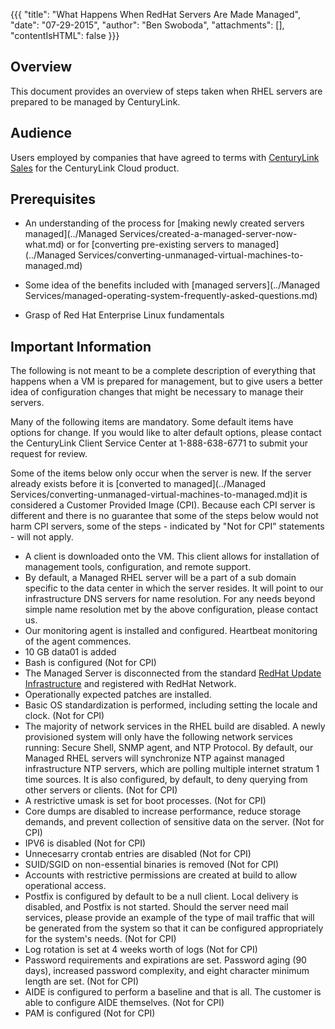 {{{
  "title": "What Happens When RedHat Servers Are Made Managed",
  "date": "07-29-2015",
  "author": "Ben Swoboda",
  "attachments": [],
  "contentIsHTML": false
}}}

## Overview
This document provides an overview of steps taken when RHEL servers are prepared to be managed by CenturyLink.

## Audience

Users employed by companies that have agreed to terms with [CenturyLink Sales](http://www.centurylink.com/) for the CenturyLink Cloud product.

## Prerequisites
* An understanding of the process for [making newly created servers managed](../Managed Services/created-a-managed-server-now-what.md) or for [converting pre-existing servers to managed](../Managed Services/converting-unmanaged-virtual-machines-to-managed.md)

* Some idea of the benefits included with [managed servers](../Managed Services/managed-operating-system-frequently-asked-questions.md)

* Grasp of Red Hat Enterprise Linux fundamentals

## Important Information

The following is not meant to be a complete description of everything that happens when a VM is prepared for management, but to give users a better idea of configuration changes that might be necessary to manage their servers.

Many of the following items are mandatory. Some default items have options for change. If you would like to alter default options, please contact the CenturyLink Client Service Center at 1-888-638-6771 to submit your request for review.

Some of the items below only occur when the server is new. If the server already exists before it is [converted to managed](../Managed Services/converting-unmanaged-virtual-machines-to-managed.md)it is considered a Customer Provided Image (CPI). Because each CPI server is different and there is no guarantee that some of the steps below would not harm CPI servers, some of the steps -  indicated by "Not for CPI" statements - will not apply.

* A client is downloaded onto the VM. This client allows for installation of management tools, configuration, and remote support.
* By default, a Managed RHEL server will be a part of a sub domain specific to the data center in which the server resides. It will point to our infrastructure DNS servers for name resolution. For any needs beyond simple name resolution met by the above configuration, please contact us.
* Our monitoring agent is installed and configured. Heartbeat monitoring of the agent commences.
* 10 GB data01 is added
* Bash is configured (Not for CPI)
* The Managed Server is disconnected from the standard [RedHat Update Infrastructure](../Servers/redhat-machines-report-they-are-not-registered-to-rhn-when-running-yum.md) and registered with RedHat Network.
* Operationally expected patches are installed.
* Basic OS standardization is performed, including setting the locale and clock. (Not for CPI)
* The majority of network services in the RHEL build are disabled. A newly provisioned system will only have the following network services running: Secure Shell, SNMP agent, and NTP Protocol. By default, our Managed RHEL servers will synchronize NTP against managed infrastructure NTP servers, which are polling multiple internet stratum 1 time sources. It is also configured, by default, to deny querying from other servers or clients. (Not for CPI)
* A restrictive umask is set for boot processes. (Not for CPI)
* Core dumps are disabled to increase performance, reduce storage demands, and prevent collection of sensitive data on the server. (Not for CPI)
* IPV6 is disabled (Not for CPI)
* Unnecesarry crontab entries are disabled (Not for CPI)
* SUID/SGID on non-essential binaries is removed (Not for CPI)
* Accounts with restrictive permissions are created at build to allow operational access.
* Postfix is configured by default to be a null client. Local delivery is disabled, and Postfix is not started. Should the server need mail services, please provide an example of the type of mail traffic that will be generated from the system so that it can be configured appropriately for the system's needs. (Not for CPI)
* Log rotation is set at 4 weeks worth of logs (Not for CPI)
* Password requirements and expirations are set. Password aging (90 days), increased password complexity, and eight character minimum length are set. (Not for CPI)
* AIDE is configured to perform a baseline and that is all. The customer is able to configure AIDE themselves. (Not for CPI)
* PAM is configured (Not for CPI)
